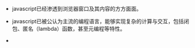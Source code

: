- javascript已经渗透到浏览器窗口及其内容的方方面面。
- javascript已被公认为主流的编程语言，能够实现复杂的计算与交互，包括闭包、匿名（lambda）函数，甚至元编程等特性。

- 